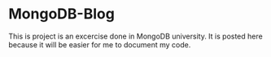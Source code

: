 # MongoDB-Blog

This is project is an excercise done in MongoDB university. It is posted here because it will be easier for me to document my code. 
